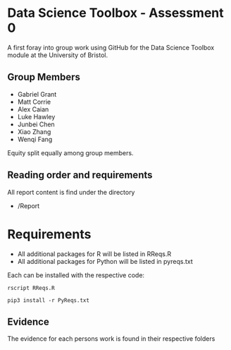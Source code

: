 # Data Science Toolbox - Assessment 0

A first foray into group work using GitHub for the Data Science Toolbox module at the University of Bristol.

## Group Members
* Gabriel Grant
* Matt Corrie
* Alex Caian
* Luke Hawley
* Junbei Chen
* Xiao Zhang
* Wenqi Fang

Equity split equally among group members.
## Reading order and requirements

All report content is find under the directory
* /Report

# Requirements

* All additional packages for R will be listed in RReqs.R
* All additional packages for Python will be listed in pyreqs.txt

Each can be installed with the respective code:

```rscript RReqs.R```

```pip3 install -r PyReqs.txt```

## Evidence

The evidence for each persons work is found in their respective folders
